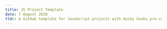```yaml
---
title: JS Project Template
date: 7 August 2020
tldr: A GitHub template for JavaScript projects with Husky hooks pre-configured; Jest for testing (pre-push), Babel, ESLint and Prettier for syntax and formatting (pre-commit) and Commitlint for commit messages (commit-msg).
---
```

